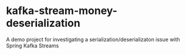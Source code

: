 # kafka-stream-money-deserialization
A demo project for investigating a serialization/deserializaton issue with Spring Kafka Streams

